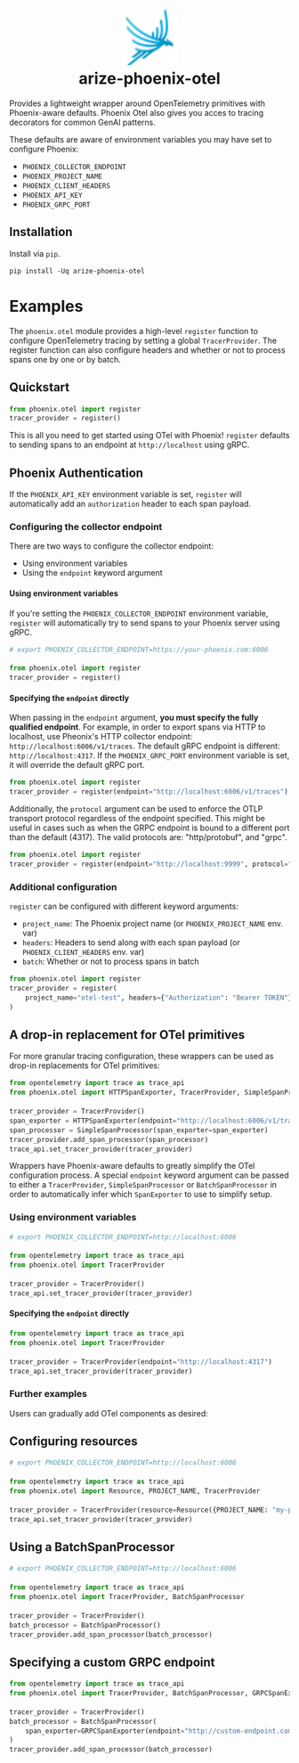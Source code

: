 <h1 align="center" style="border-bottom: none">
    <div>
        <a href="https://phoenix.arize.com/?utm_medium=github&utm_content=header_img&utm_campaign=phoenix-client">
            <picture>
                <source media="(prefers-color-scheme: dark)" srcset="https://raw.githubusercontent.com/Arize-ai/phoenix-assets/refs/heads/main/logos/Phoenix/phoenix.svg">
                <source media="(prefers-color-scheme: light)" srcset="https://raw.githubusercontent.com/Arize-ai/phoenix-assets/refs/heads/main/logos/Phoenix/phoenix-white.svg">
                <img alt="Arize Phoenix logo" src="https://raw.githubusercontent.com/Arize-ai/phoenix-assets/refs/heads/main/logos/Phoenix/phoenix.svg" width="100" />
            </picture>
        </a>
        <br>
        arize-phoenix-otel
    </div>
</h1>

Provides a lightweight wrapper around OpenTelemetry primitives with Phoenix-aware defaults. Phoenix Otel also gives you acces to tracing decorators for common GenAI patterns.

These defaults are aware of environment variables you may have set to configure Phoenix:

- `PHOENIX_COLLECTOR_ENDPOINT`
- `PHOENIX_PROJECT_NAME`
- `PHOENIX_CLIENT_HEADERS`
- `PHOENIX_API_KEY`
- `PHOENIX_GRPC_PORT`

## Installation

Install via `pip`.

```shell
pip install -Uq arize-phoenix-otel
```

# Examples

The `phoenix.otel` module provides a high-level `register` function to configure OpenTelemetry
tracing by setting a global `TracerProvider`. The register function can also configure headers
and whether or not to process spans one by one or by batch.

## Quickstart

```python
from phoenix.otel import register
tracer_provider = register()
```

This is all you need to get started using OTel with Phoenix! `register` defaults to sending spans
to an endpoint at `http://localhost` using gRPC.

## Phoenix Authentication

If the `PHOENIX_API_KEY` environment variable is set, `register` will automatically add an
`authorization` header to each span payload.

### Configuring the collector endpoint

There are two ways to configure the collector endpoint:

- Using environment variables
- Using the `endpoint` keyword argument

#### Using environment variables

If you're setting the `PHOENIX_COLLECTOR_ENDPOINT` environment variable, `register` will
automatically try to send spans to your Phoenix server using gRPC.

```python
# export PHOENIX_COLLECTOR_ENDPOINT=https://your-phoenix.com:6006

from phoenix.otel import register
tracer_provider = register()
```

#### Specifying the `endpoint` directly

When passing in the `endpoint` argument, **you must specify the fully qualified endpoint**. For
example, in order to export spans via HTTP to localhost, use Pheonix's HTTP collector endpoint:
`http://localhost:6006/v1/traces`. The default gRPC endpoint is different: `http://localhost:4317`.
If the `PHOENIX_GRPC_PORT` environment variable is set, it will override the default gRPC port.

```python
from phoenix.otel import register
tracer_provider = register(endpoint="http://localhost:6006/v1/traces")
```

Additionally, the `protocol` argument can be used to enforce the OTLP transport protocol
regardless of the endpoint specified. This might be useful in cases such as when the GRPC
endpoint is bound to a different port than the default (4317). The valid protocols are:
"http/protobuf", and "grpc".

```python
from phoenix.otel import register
tracer_provider = register(endpoint="http://localhost:9999", protocol="grpc")
```

### Additional configuration

`register` can be configured with different keyword arguments:

- `project_name`: The Phoenix project name (or `PHOENIX_PROJECT_NAME` env. var)
- `headers`: Headers to send along with each span payload (or `PHOENIX_CLIENT_HEADERS` env. var)
- `batch`: Whether or not to process spans in batch

```python
from phoenix.otel import register
tracer_provider = register(
    project_name="otel-test", headers={"Authorization": "Bearer TOKEN"}, batch=True
)
```

## A drop-in replacement for OTel primitives

For more granular tracing configuration, these wrappers can be used as drop-in replacements for
OTel primitives:

```python
from opentelemetry import trace as trace_api
from phoenix.otel import HTTPSpanExporter, TracerProvider, SimpleSpanProcessor

tracer_provider = TracerProvider()
span_exporter = HTTPSpanExporter(endpoint="http://localhost:6006/v1/traces")
span_processor = SimpleSpanProcessor(span_exporter=span_exporter)
tracer_provider.add_span_processor(span_processor)
trace_api.set_tracer_provider(tracer_provider)
```

Wrappers have Phoenix-aware defaults to greatly simplify the OTel configuration process. A special
`endpoint` keyword argument can be passed to either a `TracerProvider`, `SimpleSpanProcessor` or
`BatchSpanProcessor` in order to automatically infer which `SpanExporter` to use to simplify setup.

### Using environment variables

```python
# export PHOENIX_COLLECTOR_ENDPOINT=http://localhost:6006

from opentelemetry import trace as trace_api
from phoenix.otel import TracerProvider

tracer_provider = TracerProvider()
trace_api.set_tracer_provider(tracer_provider)
```

#### Specifying the `endpoint` directly

```python
from opentelemetry import trace as trace_api
from phoenix.otel import TracerProvider

tracer_provider = TracerProvider(endpoint="http://localhost:4317")
trace_api.set_tracer_provider(tracer_provider)
```

### Further examples

Users can gradually add OTel components as desired:

## Configuring resources

```python
# export PHOENIX_COLLECTOR_ENDPOINT=http://localhost:6006

from opentelemetry import trace as trace_api
from phoenix.otel import Resource, PROJECT_NAME, TracerProvider

tracer_provider = TracerProvider(resource=Resource({PROJECT_NAME: "my-project"}))
trace_api.set_tracer_provider(tracer_provider)
```

## Using a BatchSpanProcessor

```python
# export PHOENIX_COLLECTOR_ENDPOINT=http://localhost:6006

from opentelemetry import trace as trace_api
from phoenix.otel import TracerProvider, BatchSpanProcessor

tracer_provider = TracerProvider()
batch_processor = BatchSpanProcessor()
tracer_provider.add_span_processor(batch_processor)
```

## Specifying a custom GRPC endpoint

```python
from opentelemetry import trace as trace_api
from phoenix.otel import TracerProvider, BatchSpanProcessor, GRPCSpanExporter

tracer_provider = TracerProvider()
batch_processor = BatchSpanProcessor(
    span_exporter=GRPCSpanExporter(endpoint="http://custom-endpoint.com:6789")
)
tracer_provider.add_span_processor(batch_processor)
```
